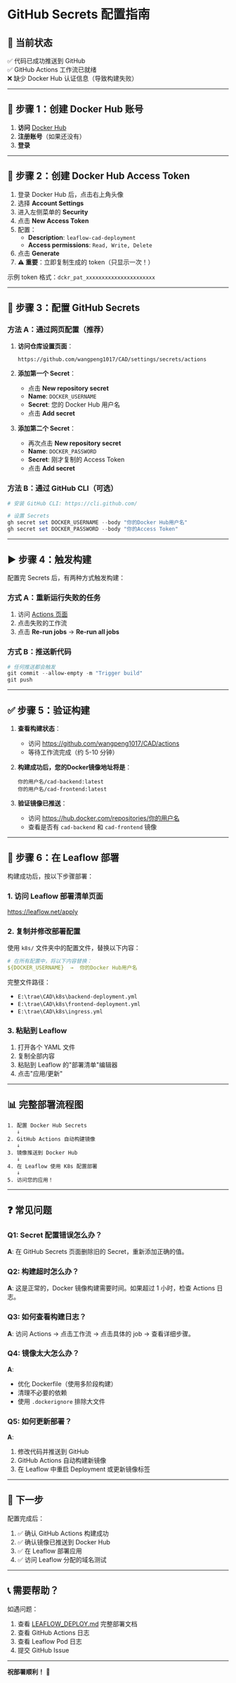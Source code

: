 # GitHub Secrets 配置指南

## 📌 当前状态

✅ 代码已成功推送到 GitHub  
✅ GitHub Actions 工作流已就绪  
❌ 缺少 Docker Hub 认证信息（导致构建失败）

---

## 🔐 步骤 1：创建 Docker Hub 账号

1. **访问** [Docker Hub](https://hub.docker.com/)
2. **注册账号**（如果还没有）
3. **登录**

---

## 🔑 步骤 2：创建 Docker Hub Access Token

1. 登录 Docker Hub 后，点击右上角头像
2. 选择 **Account Settings**
3. 进入左侧菜单的 **Security**
4. 点击 **New Access Token**
5. 配置：
   - **Description**: `leaflow-cad-deployment`
   - **Access permissions**: `Read, Write, Delete`
6. 点击 **Generate**
7. **⚠️ 重要**：立即复制生成的 token（只显示一次！）

示例 token 格式：`dckr_pat_xxxxxxxxxxxxxxxxxxxxxx`

---

## 🔧 步骤 3：配置 GitHub Secrets

### 方法 A：通过网页配置（推荐）

1. **访问仓库设置页面**：
   ```
   https://github.com/wangpeng1017/CAD/settings/secrets/actions
   ```

2. **添加第一个 Secret**：
   - 点击 **New repository secret**
   - **Name**: `DOCKER_USERNAME`
   - **Secret**: 您的 Docker Hub 用户名
   - 点击 **Add secret**

3. **添加第二个 Secret**：
   - 再次点击 **New repository secret**
   - **Name**: `DOCKER_PASSWORD`
   - **Secret**: 刚才复制的 Access Token
   - 点击 **Add secret**

### 方法 B：通过 GitHub CLI（可选）

```powershell
# 安装 GitHub CLI: https://cli.github.com/

# 设置 Secrets
gh secret set DOCKER_USERNAME --body "你的Docker Hub用户名"
gh secret set DOCKER_PASSWORD --body "你的Access Token"
```

---

## ▶️ 步骤 4：触发构建

配置完 Secrets 后，有两种方式触发构建：

### 方式 A：重新运行失败的任务

1. 访问 [Actions 页面](https://github.com/wangpeng1017/CAD/actions)
2. 点击失败的工作流
3. 点击 **Re-run jobs** → **Re-run all jobs**

### 方式 B：推送新代码

```powershell
# 任何推送都会触发
git commit --allow-empty -m "Trigger build"
git push
```

---

## ✅ 步骤 5：验证构建

1. **查看构建状态**：
   - 访问 https://github.com/wangpeng1017/CAD/actions
   - 等待工作流完成（约 5-10 分钟）

2. **构建成功后，您的Docker镜像地址将是**：
   ```
   你的用户名/cad-backend:latest
   你的用户名/cad-frontend:latest
   ```

3. **验证镜像已推送**：
   - 访问 https://hub.docker.com/repositories/你的用户名
   - 查看是否有 `cad-backend` 和 `cad-frontend` 镜像

---

## 🚀 步骤 6：在 Leaflow 部署

构建成功后，按以下步骤部署：

### 1. 访问 Leaflow 部署清单页面

https://leaflow.net/apply

### 2. 复制并修改部署配置

使用 `k8s/` 文件夹中的配置文件，替换以下内容：

```yaml
# 在所有配置中，将以下内容替换：
${DOCKER_USERNAME}  →  你的Docker Hub用户名
```

完整文件路径：
- `E:\trae\CAD\k8s\backend-deployment.yml`
- `E:\trae\CAD\k8s\frontend-deployment.yml`
- `E:\trae\CAD\k8s\ingress.yml`

### 3. 粘贴到 Leaflow

1. 打开各个 YAML 文件
2. 复制全部内容
3. 粘贴到 Leaflow 的"部署清单"编辑器
4. 点击"应用/更新"

---

## 📊 完整部署流程图

```
1. 配置 Docker Hub Secrets
   ↓
2. GitHub Actions 自动构建镜像
   ↓
3. 镜像推送到 Docker Hub
   ↓
4. 在 Leaflow 使用 K8s 配置部署
   ↓
5. 访问您的应用！
```

---

## ❓ 常见问题

### Q1: Secret 配置错误怎么办？
**A**: 在 GitHub Secrets 页面删除旧的 Secret，重新添加正确的值。

### Q2: 构建超时怎么办？
**A**: 这是正常的，Docker 镜像构建需要时间。如果超过 1 小时，检查 Actions 日志。

### Q3: 如何查看构建日志？
**A**: 访问 Actions → 点击工作流 → 点击具体的 job → 查看详细步骤。

### Q4: 镜像太大怎么办？
**A**: 
- 优化 Dockerfile（使用多阶段构建）
- 清理不必要的依赖
- 使用 `.dockerignore` 排除大文件

### Q5: 如何更新部署？
**A**: 
1. 修改代码并推送到 GitHub
2. GitHub Actions 自动构建新镜像
3. 在 Leaflow 中重启 Deployment 或更新镜像标签

---

## 🎯 下一步

配置完成后：

1. ✅ 确认 GitHub Actions 构建成功
2. ✅ 确认镜像已推送到 Docker Hub
3. ✅ 在 Leaflow 部署应用
4. ✅ 访问 Leaflow 分配的域名测试

---

## 📞 需要帮助？

如遇问题：
1. 查看 [LEAFLOW_DEPLOY.md](./LEAFLOW_DEPLOY.md) 完整部署文档
2. 查看 GitHub Actions 日志
3. 查看 Leaflow Pod 日志
4. 提交 GitHub Issue

---

**祝部署顺利！** 🎉
